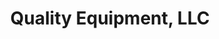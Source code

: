 ---
title: "Quality Equipment, LLC"
url: /scotland-neck/quality-equipment-llc/
shop: Landwirtschaftlich
---